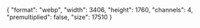 {
  "format": "webp",
  "width": 3406,
  "height": 1760,
  "channels": 4,
  "premultiplied": false,
  "size": 17510
}